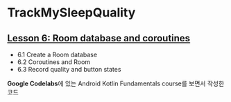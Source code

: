 TrackMySleepQuality
==================================

## [Lesson 6: Room database and coroutines](https://developer.android.com/courses/kotlin-android-fundamentals/toc#lesson_6_room_database_and_coroutines)

- 6.1 Create a Room database
- 6.2 Coroutines and Room
- 6.3 Record quality and button states

**Google Codelabs**에 있는 Android Kotlin Fundamentals course를 보면서 작성한 코드